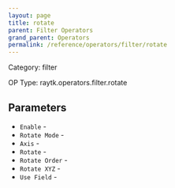 ```yaml
---
layout: page
title: rotate
parent: Filter Operators
grand_parent: Operators
permalink: /reference/operators/filter/rotate
---
```


Category: filter

OP Type: raytk.operators.filter.rotate

## Parameters

* `Enable` - 
* `Rotate Mode` - 
* `Axis` - 
* `Rotate` - 
* `Rotate Order` - 
* `Rotate XYZ` - 
* `Use Field` -

